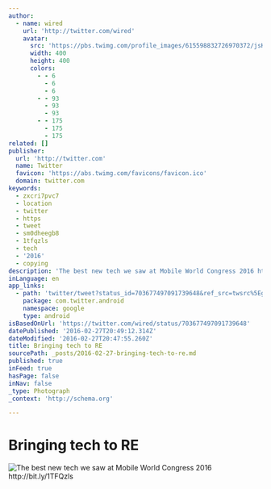 ```yaml
---
author:
  - name: wired
    url: 'http://twitter.com/wired'
    avatar:
      src: 'https://pbs.twimg.com/profile_images/615598832726970372/jsK-gBSt_400x400.png'
      width: 400
      height: 400
      colors:
        - - 6
          - 6
          - 6
        - - 93
          - 93
          - 93
        - - 175
          - 175
          - 175
related: []
publisher:
  url: 'http://twitter.com'
  name: Twitter
  favicon: 'https://abs.twimg.com/favicons/favicon.ico'
  domain: twitter.com
keywords:
  - zxcri7pvc7
  - location
  - twitter
  - https
  - tweet
  - sm0dheegb8
  - 1tfqzls
  - tech
  - '2016'
  - copying
description: 'The best new tech we saw at Mobile World Congress 2016 http://bit.ly/1TFQzls'
inLanguage: en
app_links:
  - path: 'twitter/tweet?status_id=703677497091739648&ref_src=twsrc%5Egoogle%7Ctwcamp%5Eandroidseo%7Ctwgr%5Estatus%7Ctwterm%5E703677497091739648'
    package: com.twitter.android
    namespace: google
    type: android
isBasedOnUrl: 'https://twitter.com/wired/status/703677497091739648'
datePublished: '2016-02-27T20:49:12.314Z'
dateModified: '2016-02-27T20:47:55.260Z'
title: Bringing tech to RE
sourcePath: _posts/2016-02-27-bringing-tech-to-re.md
published: true
inFeed: true
hasPage: false
inNav: false
_type: Photograph
_context: 'http://schema.org'

---
```

# Bringing tech to RE
![The best new tech we saw at Mobile World Congress 2016 http&colon;&sol;&sol;bit&period;ly&sol;1TFQzls](https://pbs.twimg.com/media/CcP29GVWwAAZW9r.jpg:large)